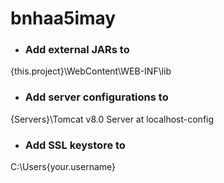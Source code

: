 # bnhaa5imay

* ### Add external JARs to
{this.project}\WebContent\WEB-INF\lib


* ### Add server configurations to
{Servers}\Tomcat v8.0 Server at localhost-config


* ### Add SSL keystore to
C:\Users\{your.username}

